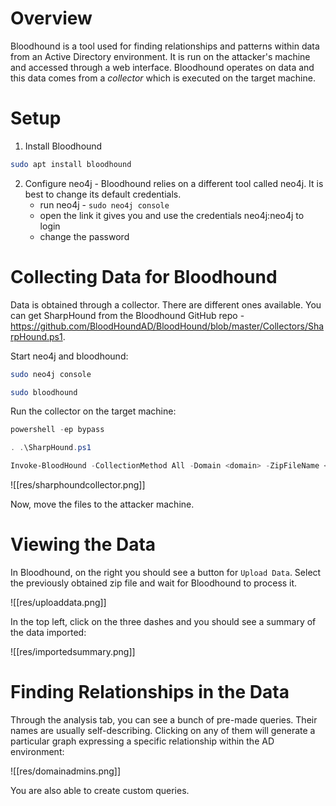 # Overview

Bloodhound is a tool used for finding relationships and patterns within data from an Active Directory environment. It is run on the attacker's machine and accessed through a web interface. Bloodhound operates on data and this data comes from a *collector* which is executed on the target machine.

# Setup

1. Install Bloodhound
```bash
sudo apt install bloodhound
```

2. Configure neo4j - Bloodhound relies on a different tool called neo4j. It is best to change its default credentials.
	- run neo4j - `sudo neo4j console`
	- open the link it gives you and use the credentials neo4j:neo4j to login
	- change the password

# Collecting Data for Bloodhound

Data is obtained through a collector. There are different ones available. You can get SharpHound from the Bloodhound GitHub repo - https://github.com/BloodHoundAD/BloodHound/blob/master/Collectors/SharpHound.ps1.

Start neo4j and bloodhound:

```bash
sudo neo4j console
```
```bash
sudo bloodhound
```

Run the collector on the target machine:

```powershell
powershell -ep bypass
```

```powershell
. .\SharpHound.ps1
```

```powershell
Invoke-BloodHound -CollectionMethod All -Domain <domain> -ZipFileName <output file>
```

![[res/sharphoundcollector.png]]

Now, move the files to the attacker machine.

# Viewing the Data

In Bloodhound, on the right you should see a button for `Upload Data`. Select the previously obtained zip file and wait for Bloodhound to process it.

![[res/uploaddata.png]]

In the top left, click on the three dashes and you should see a summary of the data imported:

![[res/importedsummary.png]]

# Finding Relationships in the Data

Through the analysis tab, you can see a bunch of pre-made queries. Their names are usually self-describing. Clicking on any of them will generate a particular graph expressing a specific relationship within the AD environment:

![[res/domainadmins.png]]

You are also able to create custom queries.